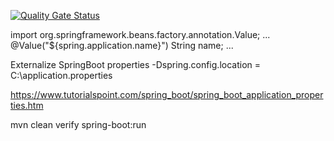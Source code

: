 [![Quality Gate Status](https://sonarcloud.io/api/project_badges/measure?project=lars-gentsch-thb_demo-spring-maven&metric=alert_status)](https://sonarcloud.io/summary/new_code?id=lars-gentsch-thb_demo-spring-maven)


import org.springframework.beans.factory.annotation.Value;
...
@Value("${spring.application.name}")
String name;
...

Externalize SpringBoot properties
-Dspring.config.location = C:\application.properties


https://www.tutorialspoint.com/spring_boot/spring_boot_application_properties.htm

mvn clean verify spring-boot:run
